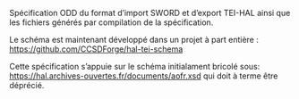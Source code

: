Spécification ODD du format d’import SWORD et d’export TEI-HAL ainsi que les fichiers générés par compilation de la spécification.

Le schéma est maintenant développé dans un projet à part entière : https://github.com/CCSDForge/hal-tei-schema

Cette spécification s’appuie sur le schéma initialament bricolé sous: https://hal.archives-ouvertes.fr/documents/aofr.xsd
qui doit à terme être déprécié.
